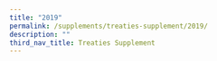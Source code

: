 ```yaml
---
title: "2019"
permalink: /supplements/treaties-supplement/2019/
description: ""
third_nav_title: Treaties Supplement
---
```

